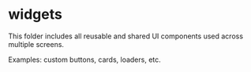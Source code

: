 # widgets

This folder includes all reusable and shared UI components used across multiple screens.

Examples: custom buttons, cards, loaders, etc.


